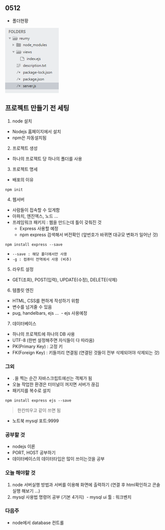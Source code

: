 ## 0512
- 폴더현황

![0512](img/01.png)<br/>

## 프로젝트 만들기 전 세팅
1. node 설치
- Nodejs 홈페이지에서 설치
- npm은 자동설치됨

2. 프로젝트 생성
- 하나의 프로젝트 당 하나의 폴더를 사용

3. 프로젝트 명세
- 배포의 이유
```
npm init
```

4. 웹서버
- 사람들이 접속할 수 있게함
- 아파치, 엔진엑스, 노드 ...
- 프레임워크 패키지 : 웹을 만드는데 틀이 갖춰진 것
  - Express 사용할 예정
  - npm express 검색해서 버전확인 (앞번호가 바뀌면 대규모 변화가 일어난 것)
```
npm install express --save
```
- `--save : 해당 폴더에서만 사용`
- `-g : 컴퓨터 전역에서 사용 (비추)`

5. 라우트 설정
- GET(조회), POST(입력), UPDATE(수정), DELETE(삭제)

6. 템플릿 엔진
- HTML, CSS를 편하게 작성하기 위함
- 변수를 넘겨줄 수 있음
- pug, handelbars, ejs ...
  - ejs 사용예정

7. 데이터베이스
- 하나의 프로젝트에 하나의 DB 사용
- UTF-8 (한번 설정해주면 자식들이 다 따라옴)
- PK(Primary Key) : 고정 키
- FK(Foreign Key) : 키들끼리 연결됨 (연결된 것들이 전부 삭제되어야 삭제되는 것)

### 그외
- `.`을 찍는 순간 자바스크립트에선는 객체가 됨
- 오늘 작업한 환경은 터미널이 꺼지면 서버가 끊김
- 패키지를 복수로 설치
```
npm install express ejs --save
```
> 한칸띄우고 같이 쓰면 됨
- 노트북 mysql 포트:9999

### 공부할 것
- nodejs 이론
- PORT, HOST 공부하기
- 데이터베이스의 데이터타입은 많이 쓰이는것을 공부

### 오늘 해야할 것
1. node 서버실행 방법과 서버를 이용해 화면에 출력하기 (연결 후 html확인하고 콘솔실행 해보기 ...)
2. mysql 사용법 명령어 공부 (기본 4가지)
  - mysql ui 툴 : 워크벤치

### 다음주
- node에서 database 컨트롤
